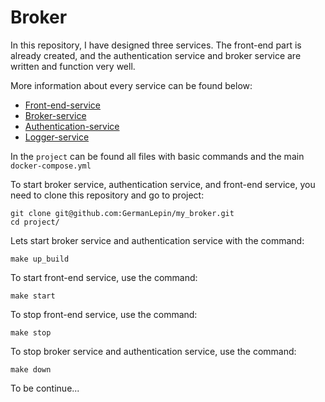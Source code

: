Broker
=============

In this repository, I have designed three services. The front-end part is already created, and the authentication service and broker service are written and function very well. 

More information about every service can be found below:
- [Front-end-service](/front-end-service/README.md) 
- [Broker-service](/broker-service/README.md) 
- [Authentication-service](/authentication-service/README.md) 
- [Logger-service](/logger-service/README.md) 

In the `project` can be found all files with basic commands and the main `docker-compose.yml`

To start broker service, authentication service, and front-end service, you need to clone this repository and go to project:
```
git clone git@github.com:GermanLepin/my_broker.git
cd project/
```

Lets start broker service and authentication service with the command:
```
make up_build
```

To start front-end service, use the command:
```
make start
```

To stop front-end service, use the command:
```
make stop
```

To stop broker service and authentication service, use the command:
```
make down
```

To be continue...

